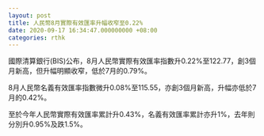 ```yaml
---
layout: post
title: 人民幣8月實際有效匯率升幅收窄至0.22%
date: 2020-09-17 16:34:47.000000000 +08:00
categories: rthk
---
```


國際清算銀行(BIS)公布，8月人民幣實際有效匯率指數升0.22%至122.77，創3個月新高，但升幅明顯收窄，低於7月的0.79%。

8月人民幣名義有效匯率指數微升0.08%至115.55，亦創3個月新高，升幅亦低於7月的0.42%。

至於今年人民幣實際有效匯率累計升0.43%，名義有效匯率累計亦升1%，去年則分別升0.95%及跌1.5%。
